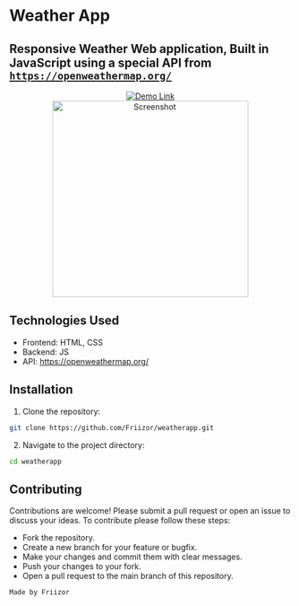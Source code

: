 # Weather App

## Responsive Weather Web application, Built  in JavaScript using a special API from [`https://openweathermap.org/`](https://openweathermap.org/) 

<div align="center">
    <a href="https://friizor.github.io/weatherapp/" target="_blank">
        <img src="https://img.shields.io/badge/Demo-Link-brightgreen" alt="Demo Link">
    </a><br>
    <img src="https://github.com/user-attachments/assets/21573ac4-233a-4fcc-959f-c324c18469d8" height="350px" alt="Screenshot">
</div>


## Technologies Used
- Frontend: HTML, CSS
- Backend: JS
- API: https://openweathermap.org/

## Installation

1. Clone the repository:
```bash
git clone https://github.com/Friizor/weatherapp.git
   ```
2. Navigate to the project directory:
`````bash
cd weatherapp
`````

## Contributing

Contributions are welcome! Please submit a pull request or open an issue to discuss your ideas. To contribute please follow these steps:

- Fork the repository.
- Create a new branch for your feature or bugfix.
- Make your changes and commit them with clear messages.
- Push your changes to your fork.
- Open a pull request to the main branch of this repository.


`Made by Friizor`
